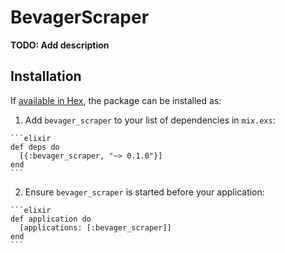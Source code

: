 # BevagerScraper

**TODO: Add description**

## Installation

If [available in Hex](https://hex.pm/docs/publish), the package can be installed as:

  1. Add `bevager_scraper` to your list of dependencies in `mix.exs`:

    ```elixir
    def deps do
      [{:bevager_scraper, "~> 0.1.0"}]
    end
    ```

  2. Ensure `bevager_scraper` is started before your application:

    ```elixir
    def application do
      [applications: [:bevager_scraper]]
    end
    ```

